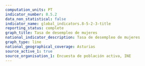 ```yaml
---
computation_units: PT
indicator_number: 8.5.2
data_non_statistical: false
indicator_name: global_indicators.8-5-2-3-title
reporting_status: complete
graph_title: Tasa de desempleo de mujeres
national_indicator_description: Tasa de desempleo de mujeres
graph_type: line
national_geographical_coverage: Asturias
source_active_1: true
source_organisation_1: Encuesta de población activa, INE
---
```

